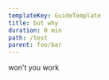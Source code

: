 ```yaml
---
templateKey: GuideTemplate
title: but why
duration: 0 min
path: /test
parent: foo/bar
---
```

won't you work